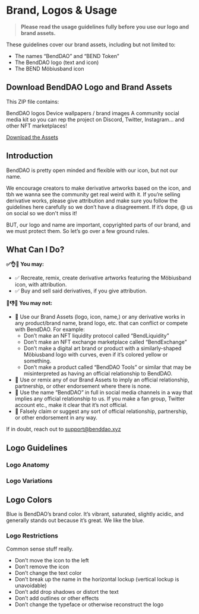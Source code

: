 # Brand, Logos & Usage
>**Please read the usage guidelines fully before you use our logo and brand assets.**

These guidelines cover our brand assets, including but not limited to:

- The names “BendDAO” and “BEND Token”
- The BendDAO logo (text and icon)
- The BEND Möbiusband icon

## Download BendDAO Logo and Brand Assets

This ZIP file contains:

BendDAO logos
Device wallpapers / brand images
A community social media kit so you can rep the project on Discord, Twitter, Instagram... and other NFT marketplaces!

[Download the Assets](https://github.com/BendDAO/bend-brand-logo-assets/blob/main/BendDAO_Brand_Assets-20220915.zip)

## Introduction
BendDAO is pretty open minded and flexible with our icon, but not our name.

We encourage creators to make derivative artworks based on the icon, and tbh we wanna see the community get real weird with it. If you’re selling derivative works, please give attribution and make sure you follow the guidelines here carefully so we don’t have a disagreement. If it’s dope, @ us on social so we don't miss it!

BUT, our logo and name are important, copyrighted parts of our brand, and we must protect them. So let’s go over a few ground rules.

## What Can I Do?
**✅👌🙂 You may:**
- ✅ Recreate, remix, create derivative artworks featuring the Möbiusband icon, with attribution.
- ✅ Buy and sell said derivatives, if you give attribution.

**🚫👎😰 You may not:**
- 🚫 Use our Brand Assets (logo, icon, name,) or any derivative works in any product/brand name, brand logo, etc. that can conflict or compete with BendDAO. For example:
  - Don’t make an NFT liquidity protocol called “BendLiquidity”
  - Don’t make an NFT exchange marketplace called “BendExchange”
  - Don’t make a digital art brand or product with a similarly-shaped Möbiusband logo with curves, even if it’s colored yellow or something.
  - Don’t make a product called “BendDAO Tools” or similar that may be misinterpreted as having an official relationship to BendDAO.
- 🚫 Use or remix any of our Brand Assets to imply an official relationship, partnership, or other endorsement where there is none.
- 🚫 Use the name “BendDAO” in full in social media channels in a way that implies any official relationship to us. If you make a fan group, Twitter account etc., make it clear that it’s not official.
- 🚫 Falsely claim or suggest any sort of official relationship, partnership, or other endorsement in any way.

If in doubt, reach out to support@benddao.xyz

## Logo Guidelines

### Logo Anatomy

### Logo Variations

## Logo Colors
Blue is BendDAO’s brand color. It’s vibrant, saturated, slightly acidic, and generally stands out because it’s great. We like the blue.

### Logo Restrictions
Common sense stuff really.

- Don’t move the icon to the left
- Don’t remove the icon
- Don’t change the text color
- Don’t break up the name in the horizontal lockup (vertical lockup is unavoidable)
- Don’t add drop shadows or distort the text
- Don’t add outlines or other effects
- Don’t change the typeface or otherwise reconstruct the logo
